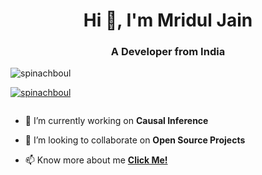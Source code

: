 <h1 align="center">Hi 👋, I'm Mridul Jain</h1>
<h3 align="center">A Developer from India</h3>

<p align="left"> <img src="https://komarev.com/ghpvc/?username=spinachboul&label=Profile%20views&color=0e75b6&style=flat" alt="spinachboul" /> </p>

<p align="left"> <a href="https://github.com/ryo-ma/github-profile-trophy"><img src="https://github-profile-trophy.vercel.app/?username=spinachboul" alt="spinachboul" /></a> </p>

<p align="left"> <a href="https://twitter.com/" target="blank"><img src="https://img.shields.io/twitter/follow/?logo=twitter&style=for-the-badge" alt="" /></a> </p>

- 🔭 I’m currently working on **Causal Inference**

- 👯 I’m looking to collaborate on **Open Source Projects**

- 📫 Know more about me <strong><a href="https://portfolio-tau-seven-64hvm6s2l9.vercel.app/">Click Me!</a></strong>


